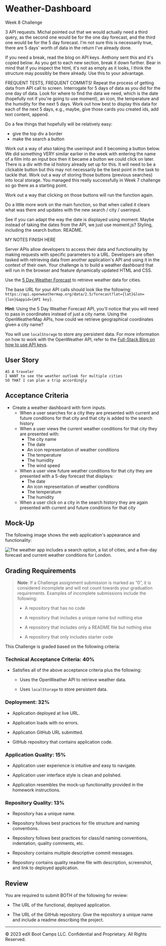 # Weather-Dashboard
Week 8 Challenge

3 API requests.
Michal pointed out that we would actually need a third query, as the second one would be for the one day forecast, and the third one would be for the 5 day forecast. I'm not sure this is necessarily true, there are 5 days' worth of data in the return I've already done.

If you need a break, read the blog on API keys. Anthony sent this and it's copied below.
As you get to each new section, break it down further.
Bear in mind that if you inspect the html, it's not as empty as it looks, I think the structure may possibly be there already. Use this to your advantage.

FREQUENT TESTS, FREQUENT COMMITS!
Repeat the process of getting data from API call to screen.
Interrogate for 5 days of data as you did for the one day of data. Look for where to find the data we need, which is the date (hopefully not if you're going to use moment), an icon, the temperature and the humidity for the next 5 days.
Work out how best to display this data for each of the next 5 days, e.g., maybe, give those cards you created ids, add text content, append.

Do a few things that hopefully will be relatively easy:
- give the top div a border
- make the search a button

Work out a way of also taking the userinput and it becoming a button below. We did something VERY similar earlier in the week with entering the name of a film into an input box then it became a button we could click on later. There is a div with the id history already set up for this.
It will need to be a clickable button but this may not necessarily be the best point in the task to tackle that.
Work out a way of storing those buttons (previous searches) into local storage. You managed this really successfully in Week 7 challenge so go there as a starting point.

Work out a way that clicking on those buttons will run the function again.

Do a little more work on the main function, so that when called it clears what was there and updates with the new search / city / userinput.

See if you can adapt the way the date is displayed using moment. Maybe instead of taking the dates from the API, we just use moment.js?
Styling, including the search button.
README.
 
MY NOTES FINISH HERE

Server APIs allow developers to access their data and functionality by making requests with specific parameters to a URL. Developers are often tasked with retrieving data from another application's API and using it in the context of their own. Your challenge is to build a weather dashboard that will run in the browser and feature dynamically updated HTML and CSS.

Use the [5 Day Weather Forecast](https://openweathermap.org/forecast5) to retrieve weather data for cities. 

The base URL for your API calls should look like the following: `https://api.openweathermap.org/data/2.5/forecast?lat={lat}&lon={lon}&appid={API key}`.

**Hint**: Using the 5 Day Weather Forecast API, you'll notice that you will need to pass in coordinates instead of just a city name. Using the OpenWeatherMap APIs, how could we retrieve geographical coordinates given a city name?

You will use `localStorage` to store any persistent data. For more information on how to work with the OpenWeather API, refer to the [Full-Stack Blog on how to use API keys](https://coding-boot-camp.github.io/full-stack/apis/how-to-use-api-keys).

## User Story

```text
AS A traveler
I WANT to see the weather outlook for multiple cities
SO THAT I can plan a trip accordingly
```

## Acceptance Criteria

* Create a weather dashboard with form inputs.
  * When a user searches for a city they are presented with current and future conditions for that city and that city is added to the search history
  * When a user views the current weather conditions for that city they are presented with:
    * The city name
    * The date
    * An icon representation of weather conditions
    * The temperature
    * The humidity
    * The wind speed
  * When a user view future weather conditions for that city they are presented with a 5-day forecast that displays:
    * The date
    * An icon representation of weather conditions
    * The temperature
    * The humidity
  * When a user click on a city in the search history they are again presented with current and future conditions for that city

## Mock-Up

The following image shows the web application's appearance and functionality:

![The weather app includes a search option, a list of cities, and a five-day forecast and current weather conditions for London.](./assets/10-server-side-apis-challenge-demo.png)

## Grading Requirements

> **Note**: If a Challenge assignment submission is marked as “0”, it is considered incomplete and will not count towards your graduation requirements. Examples of incomplete submissions include the following:
>
> * A repository that has no code
>
> * A repository that includes a unique name but nothing else
>
> * A repository that includes only a README file but nothing else
>
> * A repository that only includes starter code

This Challenge is graded based on the following criteria:

### Technical Acceptance Criteria: 40%

* Satisfies all of the above acceptance criteria plus the following:

  * Uses the OpenWeather API to retrieve weather data.

  * Uses `localStorage` to store persistent data.

### Deployment: 32%

* Application deployed at live URL.

* Application loads with no errors.

* Application GitHub URL submitted.

* GitHub repository that contains application code.

### Application Quality: 15%

* Application user experience is intuitive and easy to navigate.

* Application user interface style is clean and polished.

* Application resembles the mock-up functionality provided in the homework instructions.

### Repository Quality: 13%

* Repository has a unique name.

* Repository follows best practices for file structure and naming conventions.

* Repository follows best practices for class/id naming conventions, indentation, quality comments, etc.

* Repository contains multiple descriptive commit messages.

* Repository contains quality readme file with description, screenshot, and link to deployed application.

## Review

You are required to submit BOTH of the following for review:

* The URL of the functional, deployed application.

* The URL of the GitHub repository. Give the repository a unique name and include a readme describing the project.

---

© 2023 edX Boot Camps LLC. Confidential and Proprietary. All Rights Reserved.
